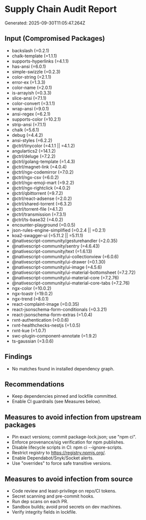 # Supply Chain Audit Report

Generated: 2025-09-30T11:05:47.264Z

## Input (Compromised Packages)
- backslash (=0.2.1)
- chalk-template (=1.1.1)
- supports-hyperlinks (=4.1.1)
- has-ansi (=6.0.1)
- simple-swizzle (=0.2.3)
- color-string (=2.1.1)
- error-ex (=1.3.3)
- color-name (=2.0.1)
- is-arrayish (=0.3.3)
- slice-ansi (=7.1.1)
- color-convert (=3.1.1)
- wrap-ansi (=9.0.1)
- ansi-regex (=6.2.1)
- supports-color (=10.2.1)
- strip-ansi (=7.1.1)
- chalk (=5.6.1)
- debug (=4.4.2)
- ansi-styles (=6.2.2)
- @ctrl/tinycolor (=4.1.1 || =4.1.2)
- angulartics2 (=14.1.2)
- @ctrl/deluge (=7.2.2)
- @ctrl/golang-template (=1.4.3)
- @ctrl/magnet-link (=4.0.4)
- @ctrl/ngx-codemirror (=7.0.2)
- @ctrl/ngx-csv (=6.0.2)
- @ctrl/ngx-emoji-mart (=9.2.2)
- @ctrl/ngx-rightclick (=4.0.2)
- @ctrl/qbittorrent (=9.7.2)
- @ctrl/react-adsense (=2.0.2)
- @ctrl/shared-torrent (=6.3.2)
- @ctrl/torrent-file (=4.1.2)
- @ctrl/transmission (=7.3.1)
- @ctrl/ts-base32 (=4.0.2)
- encounter-playground (=0.0.5)
- json-rules-engine-simplified (=0.2.4 || =0.2.1)
- koa2-swagger-ui (=5.11.2 || =5.11.1)
- @nativescript-community/gesturehandler (=2.0.35)
- @nativescript-community/sentry (=4.6.43)
- @nativescript-community/text (=1.6.13)
- @nativescript-community/ui-collectionview (=6.0.6)
- @nativescript-community/ui-drawer (=0.1.30)
- @nativescript-community/ui-image (=4.5.6)
- @nativescript-community/ui-material-bottomsheet (=7.2.72)
- @nativescript-community/ui-material-core (=7.2.76)
- @nativescript-community/ui-material-core-tabs (=7.2.76)
- ngx-color (=10.0.2)
- ngx-toastr (=19.0.2)
- ngx-trend (=8.0.1)
- react-complaint-image (=0.0.35)
- react-jsonschema-form-conditionals (=0.3.21)
- react-jsonschema-form-extras (=1.0.4)
- rxnt-authentication (=0.0.6)
- rxnt-healthchecks-nestjs (=1.0.5)
- rxnt-kue (=1.0.7)
- swc-plugin-component-annotate (=1.9.2)
- ts-gaussian (=3.0.6)

## Findings
- No matches found in installed dependency graph.

## Recommendations
- Keep dependencies pinned and lockfile committed.
- Enable CI guardrails (see Measures below).

## Measures to avoid infection from upstream packages
- Pin exact versions; commit package-lock.json; use "npm ci".
- Enforce provenance/sig verification for npm publishes.
- Disable lifecycle scripts in CI: npm ci --ignore-scripts.
- Restrict registry to https://registry.npmjs.org/.
- Enable Dependabot/Snyk/Socket alerts.
- Use "overrides" to force safe transitive versions.

## Measures to avoid infection from source
- Code review and least-privilege on repo/CI tokens.
- Secret scanning and pre-commit hooks.
- Run dep scans on each PR.
- Sandbox builds; avoid prod secrets on dev machines.
- Verify integrity fields in lockfile.
